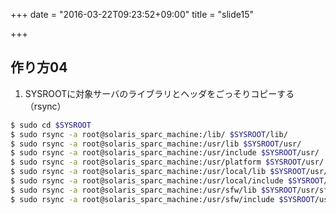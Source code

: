 +++
date = "2016-03-22T09:23:52+09:00"
title = "slide15"

+++
## 作り方04

1. SYSROOTに対象サーバのライブラリとヘッダをごっそりコピーする（rsync）

```bash
$ sudo cd $SYSROOT
$ sudo rsync -a root@solaris_sparc_machine:/lib/ $SYSROOT/lib/
$ sudo rsync -a root@solaris_sparc_machine:/usr/lib $SYSROOT/usr/
$ sudo rsync -a root@solaris_sparc_machine:/usr/include $SYSROOT/usr/
$ sudo rsync -a root@solaris_sparc_machine:/usr/platform $SYSROOT/usr/
$ sudo rsync -a root@solaris_sparc_machine:/usr/local/lib $SYSROOT/usr/local/
$ sudo rsync -a root@solaris_sparc_machine:/usr/local/include $SYSROOT/usr/local/
$ sudo rsync -a root@solaris_sparc_machine:/usr/sfw/lib $SYSROOT/usr/sfw/
$ sudo rsync -a root@solaris_sparc_machine:/usr/sfw/include $SYSROOT/usr/sfw/
```
